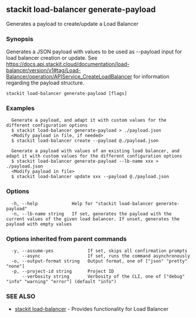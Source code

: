 ## stackit load-balancer generate-payload

Generates a payload to create/update a Load Balancer

### Synopsis

Generates a JSON payload with values to be used as --payload input for load balancer creation or update.
See https://docs.api.stackit.cloud/documentation/load-balancer/version/v1#tag/Load-Balancer/operation/APIService_CreateLoadBalancer for information regarding the payload structure.

```
stackit load-balancer generate-payload [flags]
```

### Examples

```
  Generate a payload, and adapt it with custom values for the different configuration options
  $ stackit load-balancer generate-payload > ./payload.json
  <Modify payload in file, if needed>
  $ stackit load-balancer create --payload @./payload.json

  Generate a payload with values of an existing load balancer, and adapt it with custom values for the different configuration options
  $ stackit load-balancer generate-payload --lb-name xxx > ./payload.json
  <Modify payload in file>
  $ stackit load-balancer update xxx --payload @./payload.json
```

### Options

```
  -h, --help             Help for "stackit load-balancer generate-payload"
  -n, --lb-name string   If set, generates the payload with the current values of the given load balancer. If unset, generates the payload with empty values
```

### Options inherited from parent commands

```
  -y, --assume-yes             If set, skips all confirmation prompts
      --async                  If set, runs the command asynchronously
  -o, --output-format string   Output format, one of ["json" "pretty" "none"]
  -p, --project-id string      Project ID
      --verbosity string       Verbosity of the CLI, one of ["debug" "info" "warning" "error"] (default "info")
```

### SEE ALSO

* [stackit load-balancer](./stackit_load-balancer.md)	 - Provides functionality for Load Balancer


